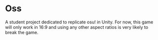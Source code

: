 # Oss
A student project dedicated to replicate osu! in Unity.
For now, this game will only work in 16:9 and using any other aspect ratios is very likely to break the game.